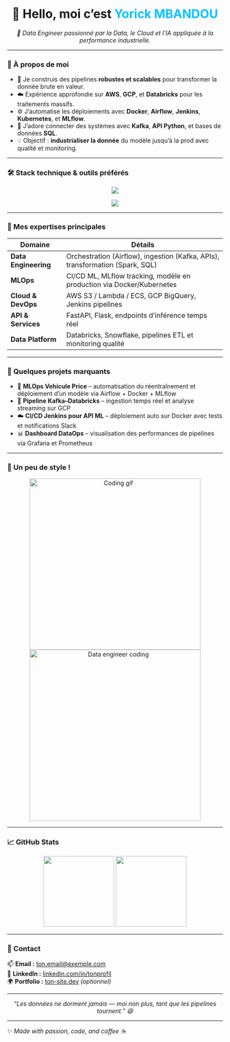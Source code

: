 <!--
💡 Ton README GitHub personnel
Copie ce contenu dans ton repo public nommé *exactement* comme ton pseudo GitHub
ex: github.com/ton-pseudo/ton-pseudo
-->

<h1 align="center">👋 Hello, moi c’est <span style="color:#00C3FF;">Yorick MBANDOU</span></h1>

<p align="center">
  <em>🚀 Data Engineer passionné par la Data, le Cloud et l’IA appliquée à la performance industrielle.</em>
</p>

---

### 🧠 À propos de moi

- 🎯 Je construis des pipelines **robustes et scalables** pour transformer la donnée brute en valeur.
- ☁️ Expérience approfondie sur **AWS**, **GCP**, et **Databricks** pour les traitements massifs.
- ⚙️ J’automatise les déploiements avec **Docker**, **Airflow**, **Jenkins**, **Kubernetes**, et **MLflow**.
- 🧩 J’adore connecter des systèmes avec **Kafka**, **API Python**, et bases de données **SQL**.
- 💡 Objectif : **industrialiser la donnée** du modèle jusqu’à la prod avec qualité et monitoring.

---

### 🛠️ Stack technique & outils préférés

<p align="center">
  <img src="https://skillicons.dev/icons?i=python,docker,linux,git,kubernetes,aws,gcp,databricks,jenkins,postgresql,mysql,fastapi,airflow" />
</p>

<p align="center">
  <img src="https://skillicons.dev/icons?i=kafka,pytorch,sklearn,tensorflow,vscode,github,terraform,bash" />
</p>

---

### 🚀 Mes expertises principales

| Domaine | Détails |
|----------|----------|
| **Data Engineering** | Orchestration (Airflow), ingestion (Kafka, APIs), transformation (Spark, SQL) |
| **MLOps** | CI/CD ML, MLflow tracking, modèle en production via Docker/Kubernetes |
| **Cloud & DevOps** | AWS S3 / Lambda / ECS, GCP BigQuery, Jenkins pipelines |
| **API & Services** | FastAPI, Flask, endpoints d’inférence temps réel |
| **Data Platform** | Databricks, Snowflake, pipelines ETL et monitoring qualité |

---

### 💼 Quelques projets marquants

- 🧩 **MLOps Vehicule Price** – automatisation du réentraînement et déploiement d’un modèle via Airflow + Docker + MLflow  
- 🔁 **Pipeline Kafka–Databricks** – ingestion temps réel et analyse streaming sur GCP  
- ☁️ **CI/CD Jenkins pour API ML** – déploiement auto sur Docker avec tests et notifications Slack  
- 📊 **Dashboard DataOps** – visualisation des performances de pipelines via Grafana et Prometheus  

---

### 📸 Un peu de style !

<p align="center">
  <img src="https://cdn.dribbble.com/users/1162077/screenshots/3848914/programmer.gif" width="400" alt="Coding gif" />
  <img src="https://media.giphy.com/media/qgQUggAC3Pfv687qPC/giphy.gif" width="400" alt="Data engineer coding" />
</p>

---

### 📈 GitHub Stats

<p align="center">
  <img src="https://github-readme-stats.vercel.app/api?username=ton-pseudo&show_icons=true&theme=tokyonight&hide_border=true" height="165">
  <img src="https://github-readme-stats.vercel.app/api/top-langs/?username=ton-pseudo&layout=compact&theme=tokyonight&hide_border=true" height="165">
</p>

---

### 💬 Contact

📫 **Email :** [ton.email@exemple.com](mailto:ton.email@exemple.com)  
💼 **LinkedIn :** [linkedin.com/in/tonprofil](https://linkedin.com/in/tonprofil)  
🌍 **Portfolio :** [ton-site.dev](https://ton-site.dev) *(optionnel)*  

---

<p align="center">
  <i>“Les données ne dorment jamais — moi non plus, tant que les pipelines tournent.” 😄</i>
</p>

---

✨ _Made with passion, code, and coffee ☕_
